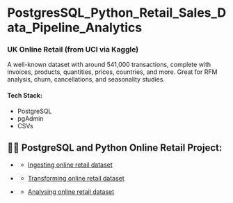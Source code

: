 # PostgresSQL_Python_Retail_Sales_Data_Pipeline_Analytics

### UK Online Retail (from UCI via Kaggle) 
A well-known dataset with around 541,000 transactions, complete with invoices, products, quantities, prices, countries, and more. Great for RFM analysis, churn, cancellations, and seasonality studies.

#### Tech Stack:
  - PostgreSQL
  - pgAdmin
  - CSVs


<h2>👨‍💻 PostgreSQL and Python Online Retail Project:</h2>

- <b></b>
  - [Ingesting online retail dataset](https://github.com/DarrenDavy12/PostgresSQL_Retail_Sales_Data_Pipeline-Analytics/blob/78bb6d67ad08b861ad094cb4ab7f3b865326f6d4/1.Ingesting_online_retail_dataset.md)


- <b></b>
  - [Transforming online retail dataset](https://github.com/DarrenDavy12/PostgresSQL_Retail_Sales_Data_Pipeline-Analytics/blob/ad1c1ebc3c5182f5e7cc0f873e54ed6df1f07b22/2.Transforming_online_retail_dataset.md)




- <b></b>
  - [Analysing online retail dataset](https://github.com/DarrenDavy12/PostgresSQL_Retail_Sales_Data_Pipeline-Analytics/blob/763fbb04d8938144983bfef8b84300c74eac0e9c/3.%20Basic_visualization_Sales_Charts_with_pandas_matplotlib_seaborn_sqlalchemy.md)

